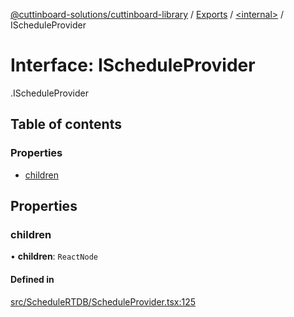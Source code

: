[@cuttinboard-solutions/cuttinboard-library](../README.md) / [Exports](../modules.md) / [<internal\>](../modules/internal_-7.md) / IScheduleProvider

# Interface: IScheduleProvider

[<internal>](../modules/internal_-7.md).IScheduleProvider

## Table of contents

### Properties

- [children](internal_-7.IScheduleProvider.md#children)

## Properties

### children

• **children**: `ReactNode`

#### Defined in

[src/ScheduleRTDB/ScheduleProvider.tsx:125](https://github.com/Cuttinboard-Solutions/Cuttinboard-Library/blob/97c340c/src/ScheduleRTDB/ScheduleProvider.tsx#L125)
